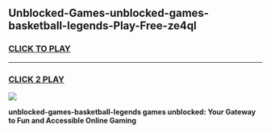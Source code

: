 
## Unblocked-Games-unblocked-games-basketball-legends-Play-Free-ze4ql
<h3>
<a href="https://premium76.site?title=unblocked-games-basketball-legends&ref=19M">CLICK TO PLAY</a></h3>
<hr>

<h3>
<a href="https://premium76.site?title=unblocked-games-basketball-legends&ref=19M">CLICK 2 PLAY</a>
  
</h3>

<a href="https://premium76.site?title=unblocked-games-basketball-legends&ref=19M"><img src="https://clearcache.store/games.png"></a>


**unblocked-games-basketball-legends games unblocked: Your Gateway to Fun and Accessible Online Gaming**
